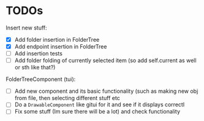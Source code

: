 # TODOs

Insert new stuff:

- [x] Add folder insertion in FolderTree
- [x] Add endpoint insertion in FolderTree
- [ ] Add insertion tests
- [ ] Add folder folding of currently selected item (so add self.current as well or sth like that?)

FolderTreeComponent (tui):

- [ ] Add new component and its basic functionality (such as making new obj from file, then selecting different stuff etc
- [ ] Do a `DrawableComponent` like gitui for it and see if it displays correctl
- [ ] Fix some stuff (Im sure there will be a lot) and check functionality
